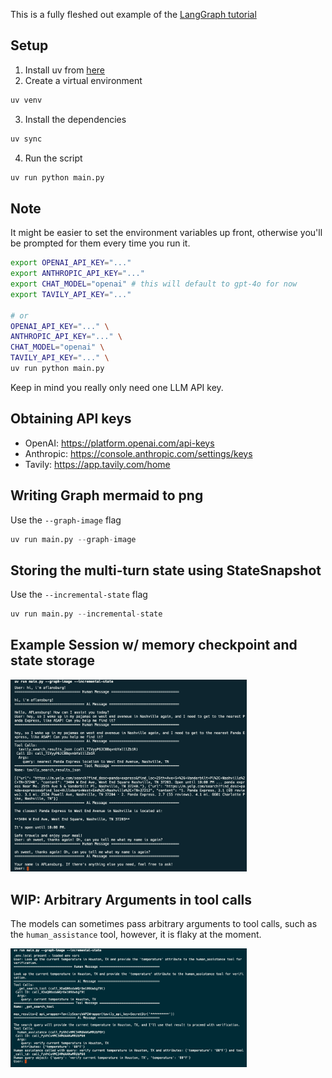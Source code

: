 This is a fully fleshed out example of the [LangGraph tutorial](https://langchain-ai.github.io/langgraph/tutorials/introduction)

## Setup
1. Install uv from [here](https://docs.astral.sh/uv/getting-started/installation/)
2. Create a virtual environment
```bash
uv venv
```
3. Install the dependencies
```bash
uv sync
```
4. Run the script
```bash
uv run python main.py
```

## Note
It might be easier to set the environment variables up front, otherwise you'll be prompted for them every time you run it.
```bash
export OPENAI_API_KEY="..."
export ANTHROPIC_API_KEY="..."
export CHAT_MODEL="openai" # this will default to gpt-4o for now
export TAVILY_API_KEY="..."

# or
OPENAI_API_KEY="..." \
ANTHROPIC_API_KEY="..." \
CHAT_MODEL="openai" \
TAVILY_API_KEY="..." \
uv run python main.py
```
Keep in mind you really only need one LLM API key.

## Obtaining API keys
- OpenAI: https://platform.openai.com/api-keys
- Anthropic: https://console.anthropic.com/settings/keys
- Tavily: https://app.tavily.com/home


## Writing Graph mermaid to png
Use the `--graph-image` flag

```python
uv run main.py --graph-image
```

## Storing the multi-turn state using StateSnapshot
Use the `--incremental-state` flag

```python
uv run main.py --incremental-state
```

## Example Session w/ memory checkpoint and state storage

<img src="assets/example.png" alt="Example Image" style="width:75%;">

## WIP: Arbitrary Arguments in tool calls

The models can sometimes pass arbitrary arguments to tool calls, such as the `human_assistance` tool, however, it is flaky at the moment.

<img src="assets/human_interaction.png" alt="Example Image" style="width:75%;">